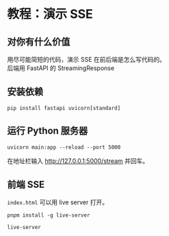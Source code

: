 # 教程：演示 SSE 

## 对你有什么价值
用尽可能简短的代码，演示 SSE 在前后端是怎么写代码的。   
后端用 FastAPI 的 StreamingResponse   

## 安装依赖
```
pip install fastapi uvicorn[standard]
```

## 运行 Python 服务器
```
uvicorn main:app --reload --port 5000
```

在地址栏输入 http://127.0.0.1:5000/stream 并回车。

## 前端 SSE
`index.html` 可以用 live server 打开。

```
pnpm install -g live-server
```

```
live-server
```